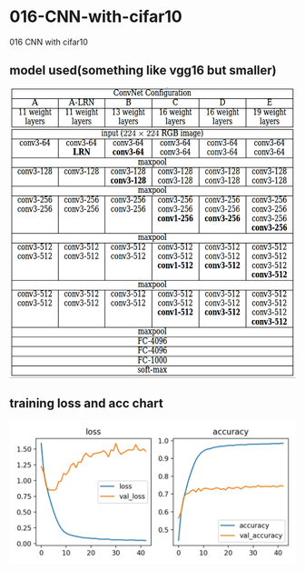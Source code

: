 # 016-CNN-with-cifar10

016 CNN with cifar10

## model used(something like vgg16 but smaller)

![vgg16](https://github.com/iubizi/016-CNN-with-cifar10/blob/main/vgg16.png)

## training loss and acc chart

![vgg16](https://github.com/iubizi/016-CNN-with-cifar10/blob/main/visualization.jpg)

